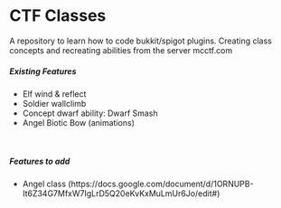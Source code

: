 <h1>CTF Classes</h1>
A repository to learn how to code bukkit/spigot plugins. Creating class concepts and recreating abilities from the server mcctf.com
<br>
<h5>Existing Features</h5>
<ul>
  <li>Elf wind & reflect</li>
  <li>Soldier wallclimb</li>
  <li>Concept dwarf ability: Dwarf Smash</li>
  <li>Angel Biotic Bow (animations)</li>
</ul>
<br>
<h5>Features to add</h5>
<ul>
  <li>Angel class (https://docs.google.com/document/d/1ORNUPB-lt6Z34G7MfxW7IgLrD5Q20eKvKxMuLmUr6Jo/edit#)</li>
</ul>
